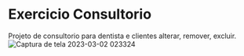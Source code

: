 # Exercicio Consultorio
Projeto de consultorio para dentista e clientes alterar, remover, excluir.
<br>
![Captura de tela 2023-03-02 023324](https://user-images.githubusercontent.com/111623017/222342938-169d639a-ea0f-467e-87e9-193300859459.png)
